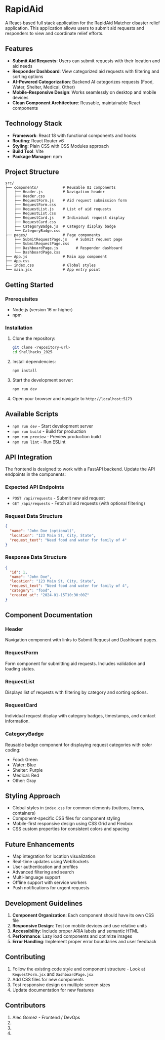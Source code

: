 # RapidAid 

A React-based full stack application for the RapidAid Matcher disaster relief application. This application allows users to submit aid requests and responders to view and coordinate relief efforts.

## Features

- **Submit Aid Requests**: Users can submit requests with their location and aid needs
- **Responder Dashboard**: View categorized aid requests with filtering and sorting options
- **AI-Powered Categorization**: Backend AI categorizes requests (Food, Water, Shelter, Medical, Other)
- **Mobile-Responsive Design**: Works seamlessly on desktop and mobile devices
- **Clean Component Architecture**: Reusable, maintainable React components

## Technology Stack

- **Framework**: React 18 with functional components and hooks
- **Routing**: React Router v6
- **Styling**: Plain CSS with CSS Modules approach
- **Build Tool**: Vite
- **Package Manager**: npm

## Project Structure

```
src/
├── components/           # Reusable UI components
│   ├── Header.js         # Navigation header
│   ├── Header.css
│   ├── RequestForm.js    # Aid request submission form
│   ├── RequestForm.css
│   ├── RequestList.js    # List of aid requests
│   ├── RequestList.css
│   ├── RequestCard.js    # Individual request display
│   ├── RequestCard.css
│   ├── CategoryBadge.js  # Category display badge
│   └── CategoryBadge.css
├── pages/                # Page components
│   ├── SubmitRequestPage.js    # Submit request page
│   ├── SubmitRequestPage.css
│   ├── DashboardPage.js        # Responder dashboard
│   └── DashboardPage.css
├── App.js                # Main app component
├── App.css
├── index.css             # Global styles
└── main.jsx              # App entry point
```

## Getting Started

### Prerequisites

- Node.js (version 16 or higher)
- npm

### Installation

1. Clone the repository:
   ```bash
   git clone <repository-url>
   cd Shellhacks_2025
   ```

2. Install dependencies:
   ```bash
   npm install
   ```

3. Start the development server:
   ```bash
   npm run dev
   ```

4. Open your browser and navigate to `http://localhost:5173`

## Available Scripts

- `npm run dev` - Start development server
- `npm run build` - Build for production
- `npm run preview` - Preview production build
- `npm run lint` - Run ESLint

## API Integration

The frontend is designed to work with a FastAPI backend. Update the API endpoints in the components:

### Expected API Endpoints

- `POST /api/requests` - Submit new aid request
- `GET /api/requests` - Fetch all aid requests (with optional filtering)

### Request Data Structure

```json
{
  "name": "John Doe (optional)",
  "location": "123 Main St, City, State",
  "request_text": "Need food and water for family of 4"
}
```

### Response Data Structure

```json
{
  "id": 1,
  "name": "John Doe",
  "location": "123 Main St, City, State",
  "request_text": "Need food and water for family of 4",
  "category": "food",
  "created_at": "2024-01-15T10:30:00Z"
}
```

## Component Documentation

### Header
Navigation component with links to Submit Request and Dashboard pages.

### RequestForm
Form component for submitting aid requests. Includes validation and loading states.

### RequestList
Displays list of requests with filtering by category and sorting options.

### RequestCard
Individual request display with category badges, timestamps, and contact information.

### CategoryBadge
Reusable badge component for displaying request categories with color coding:
- Food: Green
- Water: Blue
- Shelter: Purple
- Medical: Red
- Other: Gray

## Styling Approach

- Global styles in `index.css` for common elements (buttons, forms, containers)
- Component-specific CSS files for component styling
- Mobile-first responsive design using CSS Grid and Flexbox
- CSS custom properties for consistent colors and spacing

## Future Enhancements

- Map integration for location visualization
- Real-time updates using WebSockets
- User authentication and profiles
- Advanced filtering and search
- Multi-language support
- Offline support with service workers
- Push notifications for urgent requests

## Development Guidelines

1. **Component Organization**: Each component should have its own CSS file
2. **Responsive Design**: Test on mobile devices and use relative units
3. **Accessibility**: Include proper ARIA labels and semantic HTML
4. **Performance**: Lazy load components and optimize images
5. **Error Handling**: Implement proper error boundaries and user feedback

## Contributing

1. Follow the existing code style and component structure - Look at `RequestForm.jsx` and `DashboardPage.jsx`
2. Add CSS files for new components
3. Test responsive design on multiple screen sizes
4. Update documentation for new features

## Contributors

1. Alec Gomez - Frontend / DevOps
2. 
3. 
4. 
